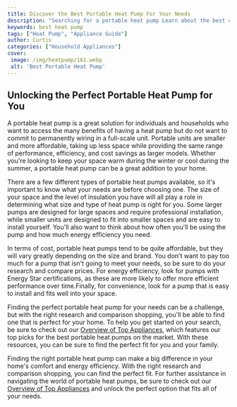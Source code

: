 ```yaml
---
title: Discover the Best Portable Heat Pump For Your Needs
description: "Searching for a portable heat pump Learn about the best options and features to consider to find the perfect heat pump for your needs"
keywords: best heat pump
tags: ["Heat Pump", "Appliance Guide"]
author: Curtis
categories: ["Household Appliances"]
cover: 
 image: /img/heatpump/161.webp
 alt: 'Best Portable Heat Pump'
---
```

## Unlocking the Perfect Portable Heat Pump for You 
A portable heat pump is a great solution for individuals and households who want to access the many benefits of having a heat pump but do not want to commit to permanently wiring in a full-scale unit. Portable units are smaller and more affordable, taking up less space while providing the same range of performance, efficiency, and cost savings as larger models. Whether you're looking to keep your space warm during the winter or cool during the summer, a portable heat pump can be a great addition to your home. 

There are a few different types of portable heat pumps available, so it's important to know what your needs are before choosing one. The size of your space and the level of insulation you have will all play a role in determining what size and type of heat pump is right for you. Some larger pumps are designed for large spaces and require professional installation, while smaller units are designed to fit into smaller spaces and are easy to install yourself. You'll also want to think about how often you'll be using the pump and how much energy efficiency you need.

In terms of cost, portable heat pumps tend to be quite affordable, but they will vary greatly depending on the size and brand. You don't want to pay too much for a pump that isn't going to meet your needs, so be sure to do your research and compare prices. For energy efficiency, look for pumps with Energy Star certifications, as these are more likely to offer more efficient performance over time.Finally, for convenience, look for a pump that is easy to install and fits well into your space.

Finding the perfect portable heat pump for your needs can be a challenge, but with the right research and comparison shopping, you'll be able to find one that is perfect for your home. To help you get started on your search, be sure to check out our [Overview of Top Appliances](./pages/appliance-overview), which features our top picks for the best portable heat pumps on the market. With these resources, you can be sure to find the perfect fit for you and your family. 

Finding the right portable heat pump can make a big difference in your home's comfort and energy efficiency. With the right research and comparison shopping, you can find the perfect fit. For further assistance in navigating the world of portable heat pumps, be sure to check out our [Overview of Top Appliances](./pages/appliance-overview) and unlock the perfect option that fits all of your needs.
